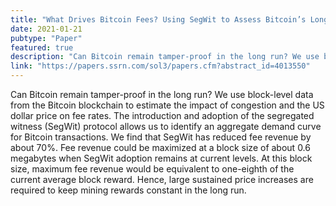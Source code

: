 ```yaml
---
title: "What Drives Bitcoin Fees? Using SegWit to Assess Bitcoin’s Long-Run Sustainability"
date: 2021-01-21
pubtype: "Paper"
featured: true
description: "Can Bitcoin remain tamper-proof in the long run? We use block-level data from the Bitcoin blockchain to estimate the impact of congestion and the US dollar price on fee rates."
link: "https://papers.ssrn.com/sol3/papers.cfm?abstract_id=4013550"
---
```


Can Bitcoin remain tamper-proof in the long run? We use block-level data from the Bitcoin blockchain to estimate the impact of congestion and the US dollar price on fee rates. The introduction and adoption of the segregated witness (SegWit) protocol allows us to identify an aggregate demand curve for Bitcoin transactions. We find that SegWit has reduced fee revenue by about 70%. Fee revenue could be maximized at a block size of about 0.6 megabytes when SegWit adoption remains at current levels. At this block size, maximum fee revenue would be equivalent to one-eighth of the current average block reward. Hence, large sustained price increases are required to keep mining rewards constant in the long run.
